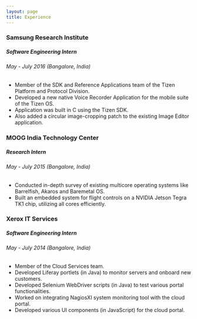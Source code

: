 ```yaml
---
layout: page
title: Experience
---
```


### Samsung Research Institute 
##### Software Engineering Intern
###### May - July 2016 (Bangalore, India)
* Member of the SDK and Reference Applications team of the Tizen Platform and Protocol Division.
* Developed a new native Voice Recorder Application for the mobile suite of the Tizen OS.
* Application was built in C using the Tizen SDK.
* Also added a circular image-cropping patch to the existing Image Editor application.

### MOOG India Technology Center 
##### Research Intern
###### May - July 2015 (Bangalore, India)
* Conducted in-depth survey of existing multicore operating systems like Barrelfish, Akaros and Baremetal OS.
* Built an embedded system for flight controls on a NVIDIA Jetson Tegra TK1 chip, utilizing all cores efficiently.

### Xerox IT Services 
##### Software Engineering Intern
###### May - July 2014 (Bangalore, India)
* Member of the Cloud Services team.
* Developed Liferay portlets (in Java) to monitor servers and onboard new customers.
* Developed Selenium WebDriver scripts (in Java) to test various portal functionalities.
* Worked on integrating NagiosXI system monitoring tool with the cloud portal.
* Developed various UI components (in JavaScript) for the cloud portal.
